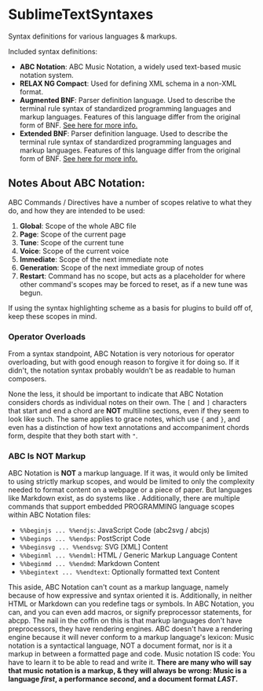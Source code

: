 # SublimeTextSyntaxes
Syntax definitions for various languages &amp; markups.

Included syntax definitions:

* **ABC Notation**: ABC Music Notation, a widely used text-based music notation system.
* **RELAX NG Compact**: Used for defining XML schema in a non-XML format.
* **Augmented BNF**: Parser definition language. Used to describe the terminal rule syntax of standardized programming languages and markup languages. Features of this language differ from the original form of BNF. [See here for more info.](https://tools.ietf.org/rfc/rfc5234.txt)
* **Extended BNF**: Parser definition language. Used to describe the terminal rule syntax of standardized programming languages and markup languages. Features of this language differ from the original form of BNF. [See here for more info.](http://www.cl.cam.ac.uk/~mgk25/iso-14977.pdf)

## Notes About ABC Notation:

ABC Commands / Directives have a number of scopes relative to what they do, and how they are intended to be used:

1. **Global**: Scope of the whole ABC file
2. **Page**: Scope of the current page
3. **Tune**: Scope of the current tune
4. **Voice**: Scope of the current voice
5. **Immediate**: Scope of the next immediate note
6. **Generation**: Scope of the next immediate group of notes
7. **Restart**: Command has no scope, but acts as a placeholder for where other command's scopes may be forced to reset, as if a new tune was begun.

If using the syntax highlighting scheme as a basis for plugins to build off of, keep these scopes in mind.

### Operator Overloads

From a syntax standpoint, ABC Notation is very notorious for operator overloading, but with good enough reason to forgive it for doing so. If it didn't, the notation syntax probably wouldn't be as readable to human composers.

None the less, it should be important to indicate that ABC Notation considers chords as individual notes on their own. The `[` and `]` characters that start and end a chord are **NOT** multiline sections, even if they seem to look like such. The same applies to grace notes, which use `{` and `}`, and even has a distinction of how text annotations and accompaniment chords form, despite that they both start with `"`.

### ABC Is **NOT** Markup

ABC Notation is **NOT** a markup language. If it was, it would only be limited to using strictly markup scopes, and would be limited to only the complexity needed to format content on a webpage or a piece of paper. But languages like Markdown exist, as do systems like . Additionally, there are multiple commands that support embedded PROGRAMMING language scopes within ABC Notation files:

* `%%beginjs ... %%endjs`: JavaScript Code (abc2svg / abcjs)
* `%%beginps ... %%endps`: PostScript Code
* `%%beginsvg ... %%endsvg`: SVG [XML] Content
* `%%beginml ... %%endml`: HTML / Generic Markup Language Content
* `%%beginmd ... %%endmd`: Markdown Content
* `%%begintext ... %%endtext`: Optionally formatted text Content

This aside, ABC Notation can't count as a markup language, namely because of how expressive and syntax oriented it is. Additionally, in neither HTML or Markdown can you redefine tags or symbols. In ABC Notation, you can, and you can even add macros, or signify preprocessor statements, for abcpp. The nail in the coffin on this is that markup languages don't have preprocessors, they have rendering engines. ABC doesn't have a rendering engine because it will never conform to a markup language's lexicon: Music notation is a syntactical language, NOT a document format, nor is it a markup in between a formatted page and code. Music notation IS code: You have to learn it to be able to read and write it. **There are many who will say that music notation is a markup, & they will always be wrong: Music is a language _first_, a performance _second_, and a document format _LAST_.**


